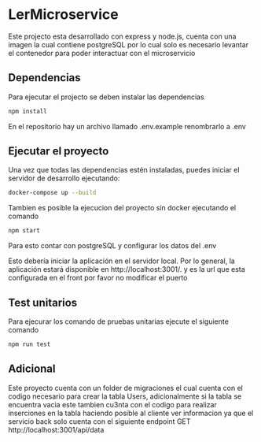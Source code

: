 # LerMicroservice
Este projecto esta desarrollado con express y node.js, cuenta con una imagen la cual contiene postgreSQL por lo cual solo es necesario levantar el contenedor para poder interactuar con el microservicio



## Dependencias
Para ejecutar el projecto se deben instalar las dependencias

```bash
npm install
```

En el repositorio hay un archivo llamado .env.example renombrarlo a .env

## Ejecutar el proyecto

Una vez que todas las dependencias estén instaladas, puedes iniciar el servidor de desarrollo ejecutando:

```bash
docker-compose up --build
```

Tambien es posible la ejecucion del proyecto sin docker ejecutando el comando 
```bash
npm start
```

Para esto contar con postgreSQL y configurar los datos del .env 

Esto debería iniciar la aplicación en el servidor local. Por lo general, la aplicación estará disponible en http://localhost:3001/. y es la url que esta configurada en el front por favor no modificar el puerto


## Test unitarios
Para ejecurar los comando de pruebas unitarias ejecute el siguiente comando
```bash
npm run test
```

## Adicional 
Este proyecto cuenta con un folder de migraciones el cual cuenta con el codigo necesario para crear la tabla Users, adicionalmente si la tabla se encuentra vacia este tambien cu3nta con el codigo para realizar inserciones en la tabla haciendo posible al cliente ver informacion ya que el servicio back solo cuenta con el siguiente endpoint GET  http://localhost:3001/api/data
